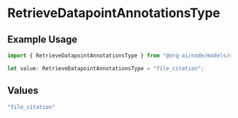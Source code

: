 # RetrieveDatapointAnnotationsType

## Example Usage

```typescript
import { RetrieveDatapointAnnotationsType } from "@orq-ai/node/models/operations";

let value: RetrieveDatapointAnnotationsType = "file_citation";
```

## Values

```typescript
"file_citation"
```